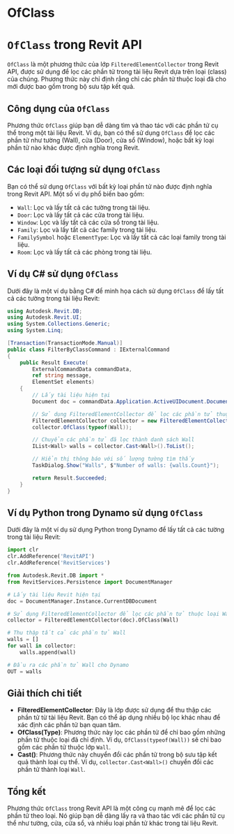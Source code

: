 # OfClass


# `OfClass` trong Revit API

`OfClass` là một phương thức của lớp `FilteredElementCollector` trong Revit API, được sử dụng để lọc các phần tử trong tài liệu Revit dựa trên loại (class) của chúng. Phương thức này chỉ định rằng chỉ các phần tử thuộc loại đã cho mới được bao gồm trong bộ sưu tập kết quả.

## Công dụng của `OfClass`

Phương thức `OfClass` giúp bạn dễ dàng tìm và thao tác với các phần tử cụ thể trong một tài liệu Revit. Ví dụ, bạn có thể sử dụng `OfClass` để lọc các phần tử như tường (Wall), cửa (Door), cửa sổ (Window), hoặc bất kỳ loại phần tử nào khác được định nghĩa trong Revit.

## Các loại đối tượng sử dụng `OfClass`

Bạn có thể sử dụng `OfClass` với bất kỳ loại phần tử nào được định nghĩa trong Revit API. Một số ví dụ phổ biến bao gồm:

- `Wall`: Lọc và lấy tất cả các tường trong tài liệu.
- `Door`: Lọc và lấy tất cả các cửa trong tài liệu.
- `Window`: Lọc và lấy tất cả các cửa sổ trong tài liệu.
- `Family`: Lọc và lấy tất cả các family trong tài liệu.
- `FamilySymbol` hoặc `ElementType`: Lọc và lấy tất cả các loại family trong tài liệu.
- `Room`: Lọc và lấy tất cả các phòng trong tài liệu.

## Ví dụ C# sử dụng `OfClass`

Dưới đây là một ví dụ bằng C# để minh họa cách sử dụng `OfClass` để lấy tất cả các tường trong tài liệu Revit:

```csharp
using Autodesk.Revit.DB;
using Autodesk.Revit.UI;
using System.Collections.Generic;
using System.Linq;

[Transaction(TransactionMode.Manual)]
public class FilterByClassCommand : IExternalCommand
{
    public Result Execute(
        ExternalCommandData commandData,
        ref string message,
        ElementSet elements)
    {
        // Lấy tài liệu hiện tại
        Document doc = commandData.Application.ActiveUIDocument.Document;

        // Sử dụng FilteredElementCollector để lọc các phần tử thuộc loại Wall
        FilteredElementCollector collector = new FilteredElementCollector(doc);
        collector.OfClass(typeof(Wall));

        // Chuyển các phần tử đã lọc thành danh sách Wall
        IList<Wall> walls = collector.Cast<Wall>().ToList();

        // Hiển thị thông báo với số lượng tường tìm thấy
        TaskDialog.Show("Walls", $"Number of walls: {walls.Count}");

        return Result.Succeeded;
    }
}
```

## Ví dụ Python trong Dynamo sử dụng `OfClass`

Dưới đây là một ví dụ sử dụng Python trong Dynamo để lấy tất cả các tường trong tài liệu Revit:

```python
import clr
clr.AddReference('RevitAPI')
clr.AddReference('RevitServices')

from Autodesk.Revit.DB import *
from RevitServices.Persistence import DocumentManager

# Lấy tài liệu Revit hiện tại
doc = DocumentManager.Instance.CurrentDBDocument

# Sử dụng FilteredElementCollector để lọc các phần tử thuộc loại Wall
collector = FilteredElementCollector(doc).OfClass(Wall)

# Thu thập tất cả các phần tử Wall
walls = []
for wall in collector:
    walls.append(wall)

# Đầu ra các phần tử Wall cho Dynamo
OUT = walls
```

## Giải thích chi tiết

- **FilteredElementCollector**: Đây là lớp được sử dụng để thu thập các phần tử từ tài liệu Revit. Bạn có thể áp dụng nhiều bộ lọc khác nhau để xác định các phần tử bạn quan tâm.
- **OfClass(Type)**: Phương thức này lọc các phần tử để chỉ bao gồm những phần tử thuộc loại đã chỉ định. Ví dụ, `OfClass(typeof(Wall))` sẽ chỉ bao gồm các phần tử thuộc lớp `Wall`.
- **Cast<T>()**: Phương thức này chuyển đổi các phần tử trong bộ sưu tập kết quả thành loại cụ thể. Ví dụ, `collector.Cast<Wall>()` chuyển đổi các phần tử thành loại `Wall`.

## Tổng kết

Phương thức `OfClass` trong Revit API là một công cụ mạnh mẽ để lọc các phần tử theo loại. Nó giúp bạn dễ dàng lấy ra và thao tác với các phần tử cụ thể như tường, cửa, cửa sổ, và nhiều loại phần tử khác trong tài liệu Revit.